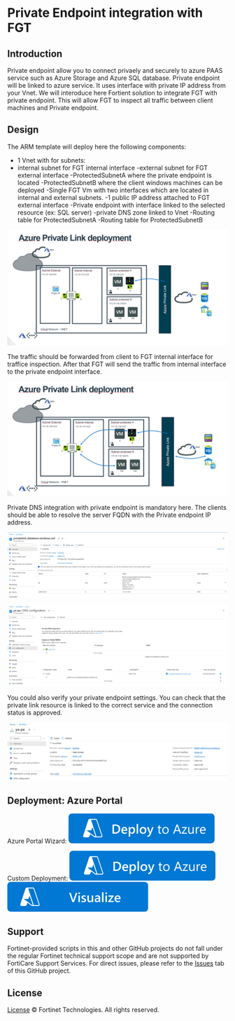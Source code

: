 # Private Endpoint integration with FGT

## Introduction

Private endpoint allow you to connect privaely and securely to azure PAAS service such as Azure Storage and Azure SQL database.
Private endpoint will be linked to azure service. It uses interface with private IP address from your Vnet.
We will interoduce here Fortient solution to integrate FGT with private endpoint. 
This will allow FGT to inspect all traffic between client machines and Private endpoint.

## Design

The ARM template will deploy here the following components:

- 1 Vnet with for subnets:
- internal subnet for FGT internal interface 
-external subnet for FGT external interface
-ProtectedSubnetA where the private endpoint is located
-ProtectedSubnetB where the client windows machines can be deployed 
-Single FGT Vm with two interfaces which are located in internal and external subnets.
-1 public IP address attached to FGT external interface
-Private endpoint with interface linked to the selected resource (ex: SQL server)
-private DNS zone linked to Vnet
-Routing table for ProtectedSubnetA
-Routing table for ProtectedSubnetB


![Private_link_integration](images/Azure_Private_link_Deployment_with_FGT.png)

The traffic should be forwarded from client to FGT internal interface for traffice inspection. 
After that FGT will send the traffic from internal interface to the private endpoint interface.

![Traffic_Flow](images/Azure_Private_link_Deployment_with_FGT_Traffic_Flow.png)

Private DNS integration with private endpoint is mandatory here. The clients should be able to resolve the server FQDN with the Private endpoint IP address.

![Private_DNS](images/Private_DNS_Zone.png)

![Private_Endpoint_DNS](images/Private_Endpoint_DNS_Record.png)


You could also verify your private endpoint settings. You can check that the private link resource is linked to the correct service and the connection status is approved.


![Private_Endpoint](images/Private_Endpoint.png)

## Deployment: Azure Portal

Azure Portal Wizard:
[![Azure Portal Wizard](https://raw.githubusercontent.com/Azure/azure-quickstart-templates/master/1-CONTRIBUTION-GUIDE/images/deploytoazure.svg?sanitize=true)](https://portal.azure.com/#create/Microsoft.Template/uri/https%3A%2F%2Fraw.githubusercontent.com%2Fyarafe%2FTest%2Fmain%2FmainTemplate.json/createUIDefinitionUri/https%3A%2F%2Fraw.githubusercontent.com%2Fyarafe%2FTest%2Fmain%2FcreateUiDefinition.json)

Custom Deployment:
[![Deploy To Azure](https://raw.githubusercontent.com/Azure/azure-quickstart-templates/master/1-CONTRIBUTION-GUIDE/images/deploytoazure.svg?sanitize=true)](https://portal.azure.com/#create/Microsoft.Template/uri/https%3A%2F%2Fraw.githubusercontent.com%2F40net-cloud%2Ffortinet-azure-solutions%2Fmain%2FFortiSandbox%2FAdvance-Deployment%2FmainTemplate.json)
[![Visualize](https://raw.githubusercontent.com/Azure/azure-quickstart-templates/master/1-CONTRIBUTION-GUIDE/images/visualizebutton.svg?sanitize=true)](http://armviz.io/#/?load=https%3A%2F%2Fraw.githubusercontent.com%2F40net-cloud%2Ffortinet-azure-solutions$2Fmain%2FFortiSandbox%2FA-Single-VM%2FmainTemplate.json)

## Support

Fortinet-provided scripts in this and other GitHub projects do not fall under the regular Fortinet technical support scope and are not supported by FortiCare Support Services.
For direct issues, please refer to the [Issues](https://github.com/40net-cloud/fortinet-azure-solutions/issues) tab of this GitHub project.

## License

[License](LICENSE) © Fortinet Technologies. All rights reserved.
